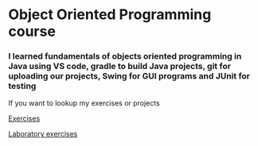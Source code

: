 # Object Oriented Programming course

### I learned fundamentals of objects oriented programming in Java using VS code, gradle to build Java projects, git for uploading our projects, Swing for GUI programs and JUnit for testing

If you want to lookup my exercises or projects

[Exercises](exercises/)

[Laboratory exercises](lab_exercises/)
